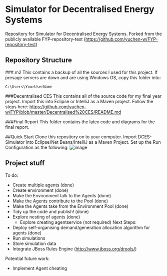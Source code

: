 # Simulator for Decentralised Energy Systems
Repository for Simulator for Decentralised Energy Systems. Forked from the publicly available FYP-repository-test (https://github.com/yuchen-w/FYP-repository-test)
## Repository Structure
###.m2 
This contains a backup of all the sources I used for this project. If presage servers are down and are using Windows OS, copy this folder into:
```
C:\Users\YourUserName
```
###Decentralised CES
This contains all of the source code for my final year project. Import this into Eclipse or IntelliJ as a Maven project. Follow the steps here: https://github.com/yuchen-w/FYP/blob/master/Decentralised%20CES/README.md

###Final Report
This folder contains the latex code and diagrams for the final report.

##Quick Start
Clone this repository on to your computer. Import DCES-Simulator into Eclipse/Net Beans/IntelliJ as a Maven Project.
Set up the Run Configuration as the following:
![image](https://cloud.githubusercontent.com/assets/3355737/8119285/4df7767a-108c-11e5-9cb6-6162bc0e47cd.png)



## Project stuff
To do: 
- Create multiple agents (done)
- Create environment (done)
- Make the Environment talk to the Agents (done)
- Make the Agents contribute to the Pool (done)
- Make the Agents take from the Environment Pool (done)
- Tidy up the code and publish! (done)
- Explore nesting of agents (done)
  - Explore creating agentservice (not required)
Next Steps:
- Deploy self-organising demand/generation allocation algorithm for agents (done)
- Run simulations
- Store simulation data
- Integrate JBoss Rules Engine (http://www.jboss.org/drools/)

Potential future work:
- Implement Agent cheating

